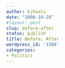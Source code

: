 ```yaml
---
author: kjhealy
date: "2008-10-28"
#layout: post
slug: before-after
status: publish
title: Before; After
wordpress_id: '1388'
categories:
- Politics
---
```



